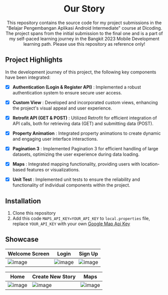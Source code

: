 <h1 align="center">
  Our Story
</h1>
<p align="center">
  This repository contains the source code for my project submissions in the "Belajar Pengembangan Aplikasi Android Intermediate" course at Dicoding. The project spans from the initial submission to the final one and is a part of my self-paced learning journey in the Bangkit 2023 Mobile Development learning path. Please use this repository as reference only!
</p>

## Project Highlights
In the development journey of this project, the following key components have been integrated:

- [x] **Authentication (Login & Register API)** : Implemented a robust authentication system to ensure secure user access.

- [x] **Custom View** : Developed and incorporated custom views, enhancing the project's visual appeal and user experience.

- [x] **Retrofit API (GET & POST)** : Utilized Retrofit for efficient integration of API calls, both for retrieving data (GET) and submitting data (POST).

- [x] **Property Animation** : Integrated property animations to create dynamic and engaging user interface interactions.

- [x] **Pagination 3** : Implemented Pagination 3 for efficient handling of large datasets, optimizing the user experience during data loading.

- [x] **Maps** : Integrated mapping functionality, providing users with location-based features or visualizations.

- [x] **Unit Test** : Implemented unit tests to ensure the reliability and functionality of individual components within the project.

## Installation
1. Clone this repository 
2. Add this code `MAPS_API_KEY=YOUR_API_KEY` to `local.properties` file, replace `YOUR_API_KEY` with your own [Google Map Api Key](https://console.cloud.google.com/google/maps-apis/credentials)

## Showcase
|Welcome Screen|Login|Sign Up|
|--|--|--|
|![image](https://github.com/aniindyta/OurStory/assets/87638112/3e682b3d-3bb8-45cf-84ca-3f34c40ddabc)|![image](https://github.com/aniindyta/OurStory/assets/87638112/04f24d51-91f7-49a3-9d5c-e5166416ebb4)|![image](https://github.com/aniindyta/OurStory/assets/87638112/150c1c14-57d9-44f2-b5fd-183162e8caeb)

|Home|Create New Story|Maps|
|--|--|--|
|![image](https://github.com/aniindyta/OurStory/assets/87638112/53ec4989-0043-440f-b300-543efe8d1c40)|![image](https://github.com/aniindyta/OurStory/assets/87638112/770091b3-dab5-4735-abeb-08a0bd2602ad)|![image](https://github.com/aniindyta/OurStory/assets/87638112/22988def-9e34-4f78-a712-2ac281e549a1)|
